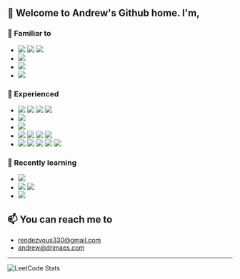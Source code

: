 ## 👋 Welcome to Andrew's Github home. I'm,

### 🤖 Familiar to

- <img src="https://img.shields.io/badge/Javascript-F7DF1E?style=plastic&logo=Javascript&logoColor=white"/> <img src="https://img.shields.io/badge/Node.js-339933?style=plastic&logo=Node.js&logoColor=white"/> <img src="https://img.shields.io/badge/Express-181717?style=plastic&logo=Express&logoColor=white"/>
- <img src="https://img.shields.io/badge/Python-3776AB?style=plastic&logo=Python&logoColor=white"/>
- <img src="https://img.shields.io/badge/React-61DAFB?style=plastic&logo=React&logoColor=white"/>
- <img src="https://img.shields.io/badge/MySQL-4479A1?style=plastic&logo=MySQL&logoColor=white"/>

### 👀 Experienced


- <img src="https://img.shields.io/badge/Typescript-3178C6?style=plastic&logo=Typescript&logoColor=white"/> <img src="https://img.shields.io/badge/C-A8B9CC?style=plastic&logo=C&logoColor=white"/> <img src="https://img.shields.io/badge/Solidity-363636?style=plastic&logo=Solidity&logoColor=white"/> <img src="https://img.shields.io/badge/Ethereum-3C3C3D?style=plastic&logo=Ethereum&logoColor=white"/>
- <img src="https://img.shields.io/badge/PostgreSQL-4169E1?style=plastic&logo=PostgreSQL&logoColor=white"/>
- <img src="https://img.shields.io/badge/Flask-000000?style=plastic&logo=Flask&logoColor=white"/>
- <img src="https://img.shields.io/badge/Notion-000000?style=plastic&logo=Notion&logoColor=white"/> <img src="https://img.shields.io/badge/Github-181717?style=plastic&logo=Github&logoColor=white"/> <img src="https://img.shields.io/badge/Postman-FF6C37?style=plastic&logo=Postman&logoColor=white"/> <img src="https://img.shields.io/badge/Jira-0052CC?style=plastic&logo=Jira&logoColor=white"/>
- <img src="https://img.shields.io/badge/VSCode-007ACC?style=plastic&logo=VisualStudioCode&logoColor=white"/> <img src="https://img.shields.io/badge/PyCharm-000000?style=plastic&logo=PyCharm&logoColor=white"/> <img src="https://img.shields.io/badge/IntelliJ%20IDEA-000000?style=plastic&logo=IntelliJ%20IDEA&logoColor=white"/> <img src="https://img.shields.io/badge/GoLand-000000?style=plastic&logo=GoLand&logoColor=white"/> <img src="https://img.shields.io/badge/Docker-2496ED?style=plastic&logo=Docker&logoColor=white"/>

                                                                                                               

### 🌱 Recently learning
- <img src="https://img.shields.io/badge/Go-00ADD8?style=plastic&logo=Go&logoColor=white"/>
- <img src="https://img.shields.io/badge/Java-000000?style=plastic&logo=Java&logoColor=white"/> <img src="https://img.shields.io/badge/Spring-6DB33F?style=plastic&logo=Spring&logoColor=white"/>
- <img src="https://img.shields.io/badge/AWS-232F3E?style=plastic&logo=amazon aws&logoColor=white"/>



## 📫 You can reach me to
  - rendezvous330@gmail.com
  - andrew@drimaes.com

---

![LeetCode Stats](https://leetcard.jacoblin.cool/rendezvous330?theme=dark&font=Days%20One)
